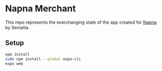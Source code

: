 # Napna Merchant

This repo represents the everchanging state of the app created for [Napna](https://Napna.co.uk) by Semptia.
## Setup


```bash
npm install
sudo npm install --global expo-cli
expo web
```
